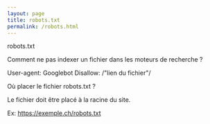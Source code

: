 ```yaml
---
layout: page
title: robots.txt
permalink: /robots.html
---
```


robots.txt

Comment ne pas indexer un fichier dans les moteurs de recherche ?

User-agent: Googlebot
Disallow: /"lien du fichier"/

Où placer le fichier robots.txt ?

Le fichier doit être placé à la racine du site.

Ex:     https://exemple.ch/robots.txt
